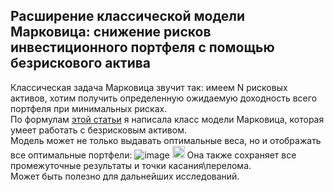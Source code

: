 ## Расширение классической модели Марковица: снижение рисков инвестиционного портфеля с помощью безрискового актива

Классическая задача Марковица звучит так: имеем N рисковых активов, хотим получить определенную ожидаемую доходность всего портфеля при минимальных рисках.\
По формулам [этой статьи](https://www.researchgate.net/publication/226896075_Portfolio_Selection_Theory_with_Different_Interest_Rates_for_Borrowing_and_Leading)  я написала класс модели Марковица, которая умеет работать с безрисковым активом.\
Модель может не только выдавать оптимальные веса, но и отображать все оптимальные портфели:
![image](https://github.com/neirosetochka/Markowitz-model/assets/72963340/4aa5bbaf-bfce-4b06-8e9d-9c782cb993aa)
<img src="https://github.com/neirosetochka/Markowitz-model/assets/72963340/4aa5bbaf-bfce-4b06-8e9d-9c782cb993aa" width="20">
Она также сохраняет все промежуточные результаты и точки касания\перелома.\
Может быть полезно для дальнейших исследований.
